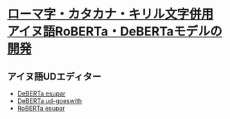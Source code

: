 # [ローマ字・カタカナ・キリル文字併用アイヌ語RoBERTa・DeBERTaモデルの開発](http://kanji.zinbun.kyoto-u.ac.jp/~yasuoka/publications/2023-02-18.pdf)

## アイヌ語UDエディター
* [DeBERTa esupar](https://colab.research.google.com/github/KoichiYasuoka/deplacy/blob/master/demo/2023-02-18/deberta-esupar.ipynb)
* [DeBERTa ud-goeswith](https://colab.research.google.com/github/KoichiYasuoka/deplacy/blob/master/demo/2023-02-18/deberta-ud-goeswith.ipynb)
* [RoBERTa esupar](https://colab.research.google.com/github/KoichiYasuoka/deplacy/blob/master/demo/2023-02-18/roberta-esupar.ipynb)

